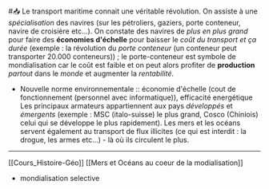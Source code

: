#📥 
Le transport maritime connait une véritable révolution. On assiste à une *spécialisation* des navires (sur les pétroliers, gaziers, porte conteneur, navire de croisière etc...). On constate des navires de *plus en plus grand* pour faire des **économies d'échelle** pour baisser le *coût du transport et ça durée* (exemple : la révolution du *porte conteneur* (un conteneur peut transporter 20.000 conteneurs)) ; le porte-conteneur est symbole de mondialisation car le coût est faible et on peut alors profiter de **production** *partout* dans le *monde* et augmenter la *rentabilité*. 
- Nouvelle norme environnementale :: économie d'échelle (cout de fonctionnement (personnel avec informatique)), efficacité energétique
Les principaux armateurs appartiennent aux pays *développés* et *émergents* (exemple : MSC (italo-suisse) le plus grand, Cosco (Chiniois) celui qui se développe le plus rapidement).
Les mers et les océans servent également au transport de flux illicites (ce qui est interdit : la drogue, les armes etc...) - là où ils circulent le plus. 

---
[[Cours_Histoire-Géo]] [[Mers et Océans au coeur de la modialisation]]
- mondialisation selective